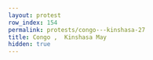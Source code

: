 ```yaml
---
layout: protest
row_index: 154
permalink: protests/congo---kinshasa-27
title: Congo ,  Kinshasa May
hidden: true
---
```

